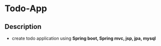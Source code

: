# Todo-App
## Description
* create todo application using **Spring boot, Spring mvc, jsp, jpa, mysql**